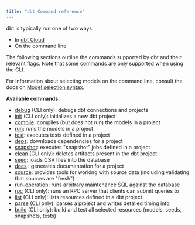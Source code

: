 ```yaml
---
title: "dbt Command reference"
---
```


dbt is typically run one of two ways:
* In [dbt Cloud](the-dbt-ide)
* On the command line

The following sections outline the commands supported by dbt and their relevant flags. Note that some commands are only supported when using the CLI.

For information about selecting models on the command line, consult the docs on [Model selection syntax](node-selection/syntax).

**Available commands:**

- [debug](debug) (CLI only): debugs dbt connections and projects
- [init](init) (CLI only): initializes a new dbt project
- [compile](compile): compiles (but does not run) the models in a project
- [run](run): runs the models in a project
- [test](commands/test): executes tests defined in a project
- [deps](deps): downloads dependencies for a project
- [snapshot](snapshot): executes "snapshot" jobs defined in a project
- [clean](clean) (CLI only): deletes artifacts present in the dbt project
- [seed](seed): loads CSV files into the database
- [docs](cmd-docs) : generates documentation for a project
- [source](commands/source): provides tools for working with source data (including validating that sources are "fresh")
- [run-operation](run-operation): runs arbitrary maintenance SQL against the database
- [rpc](rpc) (CLI only): runs an RPC server that clients can submit queries to
- [list](list) (CLI only): lists resources defined in a dbt project
- [parse](parse) (CLI only): parses a project and writes detailed timing info
- [build](build) (CLI only): build and test all selected resources (models, seeds, snapshots, tests)
